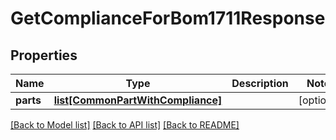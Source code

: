 # GetComplianceForBom1711Response

## Properties
Name | Type | Description | Notes
------------ | ------------- | ------------- | -------------
**parts** | [**list[CommonPartWithCompliance]**](CommonPartWithCompliance.md) |  | [optional] 

[[Back to Model list]](../README.md#documentation-for-models) [[Back to API list]](../README.md#documentation-for-api-endpoints) [[Back to README]](../README.md)

